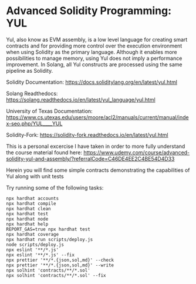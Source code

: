 # Advanced Solidity Programming: YUL

Yul, also know as EVM assembly, is a low level language for creating smart contracts and for providing more control over the execution environment when using Solidity as the primary language. Although it enables more possibilities to manage memory, using Yul does not imply a performance improvement. In Solang, all Yul constructs are processed using the same pipeline as Solidity.

Solidity Documentation: https://docs.soliditylang.org/en/latest/yul.html

Solang Readthedocs: https://solang.readthedocs.io/en/latest/yul_language/yul.html

University of Texas Documentation: https://www.cs.utexas.edu/users/moore/acl2/manuals/current/manual/index-seo.php/YUL____YUL

Solidity-Fork: https://solidity-fork.readthedocs.io/en/latest/yul.html

This is a personal excercise I have taken in order to more fully understand the course material found here: https://www.udemy.com/course/advanced-solidity-yul-and-assembly/?referralCode=C46DE4EE2C4BE54D4D33

Herein you will find some simple contracts demonstrating the capabilities of Yul along with unit tests

Try running some of the following tasks:

```shell
npx hardhat accounts
npx hardhat compile
npx hardhat clean
npx hardhat test
npx hardhat node
npx hardhat help
REPORT_GAS=true npx hardhat test
npx hardhat coverage
npx hardhat run scripts/deploy.js
node scripts/deploy.js
npx eslint '**/*.js'
npx eslint '**/*.js' --fix
npx prettier '**/*.{json,sol,md}' --check
npx prettier '**/*.{json,sol,md}' --write
npx solhint 'contracts/**/*.sol'
npx solhint 'contracts/**/*.sol' --fix
```
